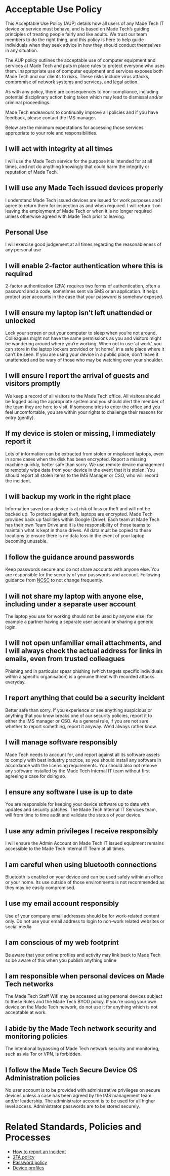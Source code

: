# Acceptable Use Policy

This Acceptable Use Policy (AUP) details how all users of any Made Tech IT device or service must behave, and is based on Made Tech’s guiding principles of treating people fairly and like adults. We trust our team members to do the right thing, and this policy is here to help guide individuals when they seek advice in how they should conduct themselves in any situation.

The AUP policy outlines the acceptable use of computer equipment and services at Made Tech and puts in place rules to protect everyone who uses them. Inappropriate use of computer equipment and services exposes both Made Tech and our clients to risks. These risks include virus attacks, compromise of network systems and services, and legal action. 

As with any policy, there are consequences to non-compliance, including potential disciplinary action being taken which may lead to dismissal and/or criminal proceedings.

Made Tech endeavours to continually improve all policies and if you have feedback, please contact the IMS manager.

Below are the minimum expectations for accessing those services appropriate to your role and responsibilities.

## I will act with integrity at all times

I will use the Made Tech service for the purpose it is intended for at all times, and not do anything knowingly that could harm the integrity or reputation of Made Tech.

## I will use any Made Tech issued devices properly
I understand Made Tech issued devices are issued for work purposes and I agree to return them for inspection as and when required. I will return it on leaving the employment of Made Tech or when it is no longer required unless otherwise agreed with Made Tech prior to leaving.

## Personal Use
I will exercise good judgement at all times regarding the reasonableness of any personal use

## I will enable  2-factor authentication where this is required
2-factor authentication (2FA) requires two forms of authentication, often a password and a code, sometimes sent via SMS or an application. It helps protect user accounts in the case that your password is somehow exposed. 

## I will ensure my laptop isn’t left unattended or unlocked
Lock your screen or put your computer to sleep when you’re not around. Colleagues might not have the same permissions as you and visitors might be wandering around where you’re working. When not in use ‘at work’, you can store in the laptop lockers provided or ‘at home’, in a safe place where it can’t be seen. If you are using your device in a public place, don’t leave it unattended and be wary of those who may be watching over your shoulder. 

## I will ensure I report the arrival of guests and visitors promptly
We keep a record of all visitors to the Made Tech office. All visitors should be logged using the appropriate system and you should alert the member of the team they are here to visit. If someone tries to enter the office and you feel uncomfortable, you are within your rights to challenge their reasons for entry (gently).

## If my device is stolen or missing, I immediately report it
Lots of information can be extracted from stolen or misplaced laptops, even in some cases when the disk has been encrypted. Report a missing machine quickly, better safe than sorry. We use remote device management to remotely wipe data from your device in the event that it is stolen. You should report all stolen items to the IMS Manager or CSO, who will record the incident. 

## I will backup my work in the right place
Information saved on a device is at risk of loss or theft and will not be backed up. To protect against theft, laptops are encrypted. Made Tech provides back up facilities within Google (Drive). Each team at Made Tech has their own Team Drive and it is the responsibility of those teams to maintain what is kept in those drives. All data must be copied to these locations to ensure there is no data loss in the event of your laptop becoming unusable.

## I follow the guidance around passwords
Keep passwords secure and do not share accounts with anyone else. You are responsible for the security of your passwords and account. Following guidance from [NCSC](https://www.ncsc.gov.uk/collection/passwords) to not change frequently.

## I will not share my laptop with anyone else, including under a separate user account
The laptop you use for working should not be used by anyone else; for example a partner having a separate user account or sharing a generic login.

## I will not open unfamiliar email attachments, and I will always check the actual address for links in emails, even from trusted colleagues
Phishing and in particular spear phishing (which targets specific individuals within a specific organisation) is a genuine threat with recorded attacks everyday.

## I report anything that could be a security incident
 Better safe than sorry. If you experience or see anything suspicious,or anything that you know breaks one of our security policies, report it to either the IMS manager or CSO. As a general rule, if you are not sure whether to report something, report it anyway. We'd always rather know. 

## I will manage software responsibly
Made Tech needs to account for, and report against all its software assets to comply with best industry practice, so you should install any software in accordance with the licensing requirements. You should also not remove any software installed by the Made Tech Internal IT team without first agreeing a case for doing so.

## I ensure any software I use is up to date
You are responsible for keeping your device software up to date with updates and security patches. The Made Tech Internal IT Services team, will from time to time audit and validate the status of your device.

## I use any admin privileges I receive responsibly
I will ensure the Admin Account on Made Tech IT issued equipment remains accessible to the Made Tech Internal IT Team at all times.

## I am careful when using bluetooth connections
Bluetooth is enabled on your device and can be used safely within an office or your home. Its use outside of those environments is not recommended as they may be easily compromised.

## I use my email account responsibly
Use of your company email addresses should be for work-related content only. Do not use your email address to login to non-work related websites or social media

## I am conscious of my web footprint
Be aware that your online profiles and activity may link back to Made Tech so be aware of this when you publish anything online

## I am responsible when personal devices on Made Tech networks
The Made Tech Staff Wifi may be accessed using personal devices subject to these Rules and the Made Tech BYOD policy.
If you're using your own device on the Made Tech network, do not use it for anything which is not acceptable at work.

## I abide by the Made Tech network security and monitoring policies
The intentional bypassing of Made Tech network security and monitoring, such as via Tor or VPN, is forbidden.

## I follow the Made Tech Secure Device OS Administration policies
No user account is to be provided with administrative privileges on secure devices unless a case has been agreed by the IMS management team and/or leadership. The administrator account is to be used for all higher level access. Administrator passwords are to be stored securely.

# Related Standards, Policies and Processes
 - [How to report an incident](link)
 - [2FA policy](link)
 - [Password policy](link)
 - [Device profiles](link)
